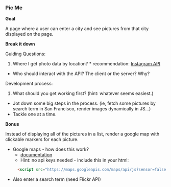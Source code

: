 ### Pic Me

**Goal**

A page where a user can enter a city and see pictures from that city displayed on the page.

**Break it down**

Guiding Questions:
  
  1. Where I get photo data by location?
    * recommendation: [Instagram API](http://instagram.com/developer/endpoints/media/)
  * Who should interact with the API? The client or the server? Why?

Development process:

  1. What should you get working first? (hint: whatever seems easiest.)
  * Jot down some big steps in the process. (ie, fetch some pictures by search term in San Francisco, render images dynamically in JS...)
  * Tackle one at a time.

**Bonus**

Instead of displaying all of the pictures in a list, render a google map with clickable markers for each picture.

  * Google maps - how does this work?
    * [documentation](https://developers.google.com/maps/documentation/javascript/tutorial)
    * Hint: no api keys needed - include this in your html:
    ```html
      <script src="https://maps.googleapis.com/maps/api/js?sensor=false"></script>
    ```
  * Also enter a search term (need Flickr API)
